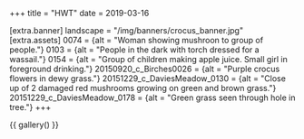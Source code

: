 +++
title = "HWT"
date = 2019-03-16

[extra.banner]
landscape = "/img/banners/crocus_banner.jpg"
[extra.assets]
0074 = {alt = "Woman showing mushroon to group of people."}
0103 = {alt = "People in the dark with torch dressed for a wassail."}
0154 = {alt = "Group of children making apple juice. Small girl in foreground drinking."}
20150920_c_Birches0026 = {alt = "Purple crocus flowers in dewy grass."}
20151229_c_DaviesMeadow_0130 = {alt = "Close up of 2 damaged red mushrooms growing on green and brown grass."}
20151229_c_DaviesMeadow_0178 = {alt = "Green grass seen through hole in tree."}
+++

{{ gallery() }}
